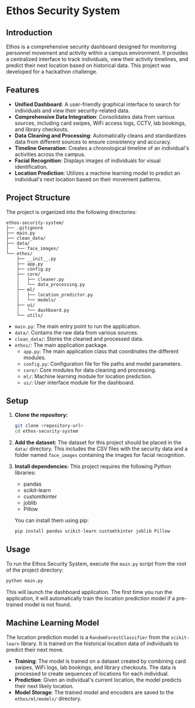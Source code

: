 # Ethos Security System

## Introduction

Ethos is a comprehensive security dashboard designed for monitoring personnel movement and activity within a campus environment. It provides a centralized interface to track individuals, view their activity timelines, and predict their next location based on historical data. This project was developed for a hackathon challenge.

## Features

*   **Unified Dashboard**: A user-friendly graphical interface to search for individuals and view their security-related data.
*   **Comprehensive Data Integration**: Consolidates data from various sources, including card swipes, WiFi access logs, CCTV, lab bookings, and library checkouts.
*   **Data Cleaning and Processing**: Automatically cleans and standardizes data from different sources to ensure consistency and accuracy.
*   **Timeline Generation**: Creates a chronological timeline of an individual's activities across the campus.
*   **Facial Recognition**: Displays images of individuals for visual identification.
*   **Location Prediction**: Utilizes a machine learning model to predict an individual's next location based on their movement patterns.

## Project Structure

The project is organized into the following directories:

```
ethos-security-system/
├── .gitignore
├── main.py
├── clean_data/
├── data/
│   └── face_images/
└── ethos/
    ├── __init__.py
    ├── app.py
    ├── config.py
    ├── core/
    │   ├── cleaner.py
    │   └── data_processing.py
    ├── ml/
    │   ├── location_predictor.py
    │   └── models/
    ├── ui/
    │   └── dashboard.py
    └── utils/
```

*   `main.py`: The main entry point to run the application.
*   `data/`: Contains the raw data from various sources.
*   `clean_data/`: Stores the cleaned and processed data.
*   `ethos/`: The main application package.
    *   `app.py`: The main application class that coordinates the different modules.
    *   `config.py`: Configuration file for file paths and model parameters.
    *   `core/`: Core modules for data cleaning and processing.
    *   `ml/`: Machine learning module for location prediction.
    *   `ui/`: User interface module for the dashboard.

## Setup

1.  **Clone the repository:**
    ```bash
    git clone <repository-url>
    cd ethos-security-system
    ```

2.  **Add the dataset:**
    The dataset for this project should be placed in the `data/` directory. This includes the CSV files with the security data and a folder named `face_images` containing the images for facial recognition.

3.  **Install dependencies:**
    This project requires the following Python libraries:
    *   pandas
    *   scikit-learn
    *   customtkinter
    *   joblib
    *   Pillow

    You can install them using pip:
    ```bash
    pip install pandas scikit-learn customtkinter joblib Pillow
    ```

## Usage

To run the Ethos Security System, execute the `main.py` script from the root of the project directory:

```bash
python main.py
```

This will launch the dashboard application. The first time you run the application, it will automatically train the location prediction model if a pre-trained model is not found.

## Machine Learning Model

The location prediction model is a `RandomForestClassifier` from the `scikit-learn` library. It is trained on the historical location data of individuals to predict their next move.

*   **Training**: The model is trained on a dataset created by combining card swipes, WiFi logs, lab bookings, and library checkouts. The data is processed to create sequences of locations for each individual.
*   **Prediction**: Given an individual's current location, the model predicts their next likely location.
*   **Model Storage**: The trained model and encoders are saved to the `ethos/ml/models/` directory.
